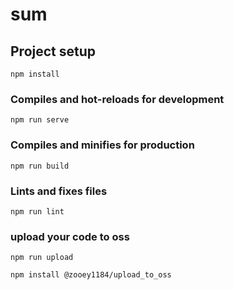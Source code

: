 # sum

## Project setup
```
npm install
```

### Compiles and hot-reloads for development
```
npm run serve
```

### Compiles and minifies for production
```
npm run build
```

### Lints and fixes files
```
npm run lint
```

### upload your code to oss
```
npm run upload
```
```sh
npm install @zooey1184/upload_to_oss
```
